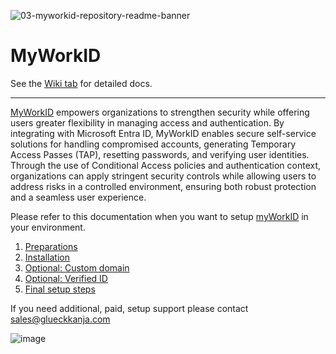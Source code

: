 ![03-myworkid-repository-readme-banner](https://github.com/user-attachments/assets/259f8071-aab1-447c-b985-9624cefa7696)
# MyWorkID
See the [Wiki tab](https://github.com/glueckkanja/MyWorkID/wiki) for detailed docs.

___

[MyWorkID](https://www.glueckkanja.com/en/security/my-work-id/) empowers organizations to strengthen security while offering users greater flexibility in managing access and authentication. By integrating with Microsoft Entra ID, MyWorkID enables secure self-service solutions for handling compromised accounts, generating Temporary Access Passes (TAP), resetting passwords, and verifying user identities. Through the use of Conditional Access policies and authentication context, organizations can apply stringent security controls while allowing users to address risks in a controlled environment, ensuring both robust protection and a seamless user experience.

Please refer to this documentation when you want to setup [myWorkID](https://www.glueckkanja.com/en/security/my-work-id/) in your environment.

1. [Preparations](https://github.com/glueckkanja/my-work-id/wiki/Preparations)
1. [Installation](https://github.com/glueckkanja/my-work-id/wiki/Installation)
1. [Optional: Custom domain](https://github.com/glueckkanja/my-work-id/wiki/Custom-Domain)
1. [Optional: Verified ID](https://github.com/glueckkanja/my-work-id/wiki/Verified-ID)
1. [Final setup steps](https://github.com/glueckkanja/my-work-id/wiki/Final-steps)

If you need additional, paid, setup support please contact sales@glueckkanja.com

![image](https://github.com/user-attachments/assets/373b0ce5-2139-4c2f-ad55-f13ddced8aa3)
